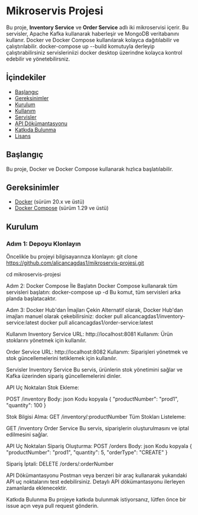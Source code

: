 # Mikroservis Projesi

Bu proje, **Inventory Service** ve **Order Service** adlı iki mikroservisi içerir. Bu servisler, Apache Kafka kullanarak haberleşir ve MongoDB veritabanını kullanır. Docker ve Docker Compose kullanılarak kolayca dağıtılabilir ve çalıştırılabilir. docker-compose up --build komutuyla derleyip çalıştırabilirsiniz servisleriniizi docker desktop üzerindne kolayca kontrol edebilir ve yönetebilirsniz. 

## İçindekiler

- [Başlangıç](#başlangıç)
- [Gereksinimler](#gereksinimler)
- [Kurulum](#kurulum)
- [Kullanım](#kullanım)
- [Servisler](#servisler)
- [API Dökümantasyonu](#api-dökümantasyonu)
- [Katkıda Bulunma](#katkıda-bulunma)
- [Lisans](#lisans)

## Başlangıç

Bu proje, Docker ve Docker Compose kullanarak hızlıca başlatılabilir. 

## Gereksinimler

- [Docker](https://www.docker.com/products/docker-desktop) (sürüm 20.x ve üstü)
- [Docker Compose](https://docs.docker.com/compose/install/) (sürüm 1.29 ve üstü)

## Kurulum

### Adım 1: Depoyu Klonlayın

Öncelikle bu projeyi bilgisayarınıza klonlayın:
git clone https://github.com/alicancagdas1/mikroservis-projesi.git

cd mikroservis-projesi

Adım 2: Docker Compose İle Başlatın
Docker Compose kullanarak tüm servisleri başlatın:
docker-compose up -d
Bu komut, tüm servisleri arka planda başlatacaktır.

Adım 3: Docker Hub'dan İmajları Çekin
Alternatif olarak, Docker Hub'dan imajları manuel olarak çekebilirsiniz:
docker pull alicancagdas1/inventory-service:latest
docker pull alicancagdas1/order-service:latest


Kullanım
Inventory Service
URL: http://localhost:8081
Kullanım: Ürün stoklarını yönetmek için kullanılır.

Order Service
URL: http://localhost:8082
Kullanım: Siparişleri yönetmek ve stok güncellemelerini tetiklemek için kullanılır.

Servisler
Inventory Service
Bu servis, ürünlerin stok yönetimini sağlar ve Kafka üzerinden sipariş güncellemelerini dinler.

API Uç Noktaları
Stok Ekleme:

POST /inventory
Body:
json
Kodu kopyala
{
  "productNumber": "prod1",
  "quantity": 100
}

Stok Bilgisi Alma:
GET /inventory/:productNumber
Tüm Stokları Listeleme:

GET /inventory
Order Service
Bu servis, siparişlerin oluşturulmasını ve iptal edilmesini sağlar.

API Uç Noktaları
Sipariş Oluşturma:
POST /orders
Body:
json
Kodu kopyala
{
  "productNumber": "prod1",
  "quantity": 5,
  "orderType": "CREATE"
}

Sipariş İptali:
DELETE /orders/:orderNumber

API Dökümantasyonu
Postman veya benzeri bir araç kullanarak yukarıdaki API uç noktalarını test edebilirsiniz. Detaylı API dökümantasyonu ilerleyen zamanlarda eklenecektir.

Katkıda Bulunma
Bu projeye katkıda bulunmak istiyorsanız, lütfen önce bir issue açın veya pull request gönderin.
